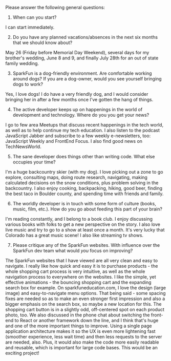 Please answer the following general questions:

1. When can you start?

I can start immediately.

2. Do you have any planned vacations/absences in the next six months that we should know about?

May 26 (Friday before Memorial Day Weekend), several days for my brother's wedding, June 8 and 9, and finally July 28th for an out of state family wedding.

3. SparkFun is a dog-friendly environment. Are comfortable working around dogs? If you are a dog-owner, would you see yourself bringing dogs to work?

Yes, I love dogs! I do have a very friendly dog, and I would consider bringing her in after a few months once I've gotten the hang of things.

4. The active developer keeps up on happenings in the world of development and technology. Where do you you get your news?

I go to few area Meetups that discuss recent happenings in the tech world, as well as to help continue my tech education. I also listen to the podcast JavaScript Jabber and subscribe to a few weekly e-newsletters, too: JavaScript Weekly and FrontEnd Focus. I also find good news on TechNewsWorld.

5. The sane developer does things other than writing code. What else occupies your time?

I'm a huge backcountry skier (with my dog). I love picking out a zone to go explore, consulting maps, doing route research, navigating, making calculated decisions on the snow conditions, plus problem solving in the backcountry. I also enjoy cooking, backpacking, hiking, good beer, finding the best taco in Boulder county, and spending time with friends and family.

6. The worldly developer is in touch with some form of culture (books, music, film, etc.). How do you go about feeding this part of your brain?

I'm reading constantly, and I belong to a book club. I enjoy discussing various books with folks to get a new perspective on the story. I also love live music and try to go to a show at least once a month. It's very lucky that Colorado has a great music scene! I also like streaming tv shows.

7. Please critique any of the SparkFun websites. With influence over the SparkFun dev team what would *you* focus on improving?

The SparkFun websites that I have viewed are all very clean and easy to navigate. I really like how quick and easy it is to purchase products - the whole shopping cart process is very intuitive, as well as the whole navigation process to everywhere on the websites. I like the simple, yet effective animations - the bouncing shopping cart and the expanding search box for example. On sparkfuneducation.com, I love the design (large image) and easy-to-navigate menu options. That being said - some spacing fixes are needed so as to make an even stronger first impression and also a bigger emphasis on the search box, so maybe a new location for this. The shopping cart button is in a slightly odd, off-centered spot on each product photo, too. We also discussed in the phone chat about switching the front-end to React or another framework down the line, and I think that's huge and one of the more important things to improve. Using a single page application architecture makes it so the UX is even more lightening fast (smoother experience, less wait time) and then less requests to the server are needed, also. Plus, it would also make the code more easily readable and reusable, which is important for large code bases. This would be an exciting project!
